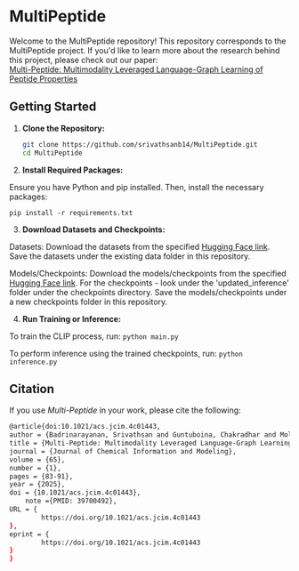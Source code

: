 # MultiPeptide

Welcome to the MultiPeptide repository! This repository corresponds to the MultiPeptide project. If you'd like to learn more about the research behind this project, please check out our paper:  
[Multi-Peptide: Multimodality Leveraged Language-Graph Learning of Peptide Properties](https://pubs.acs.org/doi/10.1021/acs.jcim.4c01443)

## Getting Started

1. **Clone the Repository:**

   ```bash
   git clone https://github.com/srivathsanb14/MultiPeptide.git
   cd MultiPeptide

2. **Install Required Packages:**

Ensure you have Python and pip installed. Then, install the necessary packages:

  `pip install -r requirements.txt`

3. **Download Datasets and Checkpoints:** 

Datasets: Download the datasets from the specified [Hugging Face link](https://huggingface.co/srivathsanb14/MultiPeptide/).
Save the datasets under the existing data folder in this repository.

Models/Checkpoints: Download the models/checkpoints from the specified [Hugging Face link](https://huggingface.co/srivathsanb14/MultiPeptide/). For the checkpoints - look under the 'updated_inference' folder under the checkpoints directory.
Save the models/checkpoints under a new checkpoints folder in this repository.

4. **Run Training or Inference:**

To train the CLIP process, run:
  `python main.py`

To perform inference using the trained checkpoints, run:
  `python inference.py`
 
## Citation

If you use *Multi-Peptide* in your work, please cite the following:

```bash
@article{doi:10.1021/acs.jcim.4c01443,
author = {Badrinarayanan, Srivathsan and Guntuboina, Chakradhar and Mollaei, Parisa and Barati Farimani, Amir},
title = {Multi-Peptide: Multimodality Leveraged Language-Graph Learning of Peptide Properties},
journal = {Journal of Chemical Information and Modeling},
volume = {65},
number = {1},
pages = {83-91},
year = {2025},
doi = {10.1021/acs.jcim.4c01443},
    note ={PMID: 39700492},
URL = { 
        https://doi.org/10.1021/acs.jcim.4c01443
},
eprint = { 
        https://doi.org/10.1021/acs.jcim.4c01443
}
}

